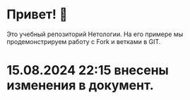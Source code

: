 # Привет! 👋

Это учебный репозиторий Нетологии. На его примере мы продемонстрируем работу с Fork и ветками в GIT.
# 15.08.2024 22:15 внесены изменения в документ.
